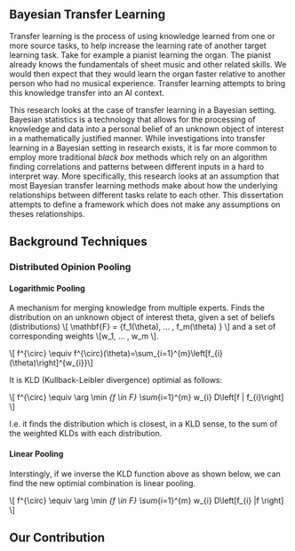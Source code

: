 ## Bayesian Transfer Learning
Transfer learning is the process of using knowledge learned from one or more source tasks, to help increase the learning rate of another target learning task. Take for example a pianist learning the organ. The pianist already knows the fundamentals of sheet music and other related skills. We would then expect that they would learn the organ faster relative to another person who had no musical experience. Transfer learning attempts to bring this knowledge transfer into an AI context.

This research looks at the case of transfer learning in a Bayesian setting. Bayesian statistics is a technology that allows for the processing of knowledge and data into a personal belief of an unknown object of interest in a mathematically justified manner. While investigations into transfer learning in a Bayesian setting in research exists,  it is far more common to employ more traditional *black box* methods which rely on an algorithm finding correlations and patterns between different inputs in a hard to  interpret way. More specifically, this research looks at an assumption that most Bayesian transfer learning methods make about how the underlying relationships between different tasks relate to each other. This dissertation attempts to define a framework which does not make any assumptions on theses relationships.


## Background Techniques
### Distributed Opinion Pooling
#### Logarithmic Pooling
A mechanism for merging knowledge from multiple experts. Finds the distribution on an unknown object of interest theta, given a set of beliefs (distributions) \\[ \mathbf{F} = \{f_1(\theta), ... , f_m(\theta) \} \\] and a set of corresponding weights \\[w_1, ... , w_m \\].

\\[ f^{\circ} \equiv f^{\circ}(\theta)=\sum_{i=1}^{m}\left[f_{i}(\theta)\right]^{w_{i}}\\]

It is KLD (Kullback-Leibler divergence) optimial as follows:

\\[ f^{\circ} \equiv \arg \min _{f \in F} \sum_{i=1}^{m} w_{i} D\left[f \| f_{i}\right] \\]

I.e. it finds the distribution which is closest, in a KLD sense, to the sum of the weighted KLDs with each distribution.

#### Linear Pooling
Interstingly, if we inverse the KLD function above as shown below, we can find the new optimial combination is linear pooling.

\\[ f^{\circ} \equiv \arg \min _{f \in F} \sum_{i=1}^{m} w_{i} D\left[f_{i} \|f \right] \\]


## Our Contribution 